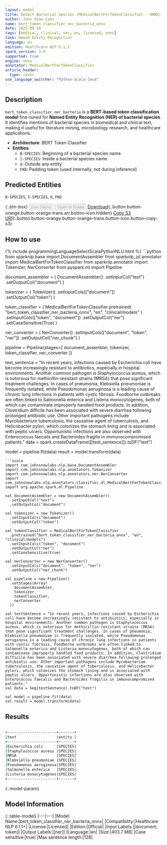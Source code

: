 ```yaml
---
layout: model
title: Detect Bacterial Species (MedicalBertForTokenClassifier - ONNX)
author: John Snow Labs
name: bert_token_classifier_ner_bacteria_onnx
date: 2025-09-10
tags: [medical, clinical, ner, en, licensed, onnx]
task: Named Entity Recognition
language: en
edition: Healthcare NLP 6.1.1
spark_version: 3.0
supported: true
engine: onnx
annotator: MedicalBertForTokenClassifier
article_header:
  type: cover
use_language_switcher: "Python-Scala-Java"
---
```


## Description

`bert_token_classifier_ner_bacteria` is a **BERT-based token classification model** fine-tuned for **Named Entity Recognition (NER) of bacterial species**.  
It identifies mentions of bacterial species in biomedical and clinical text, making it useful for literature mining, microbiology research, and healthcare applications.  

- **Architecture**: BERT Token Classifier  
- **Entities**:
  - `B-SPECIES`: Beginning of a bacterial species name  
  - `I-SPECIES`: Inside a bacterial species name  
  - `O`: Outside any entity  
  - `PAD`: Padding token (used internally, not during inference)

## Predicted Entities

`B-SPECIES`, `I-SPECIES`, `O`, `PAD`

{:.btn-box}
<button class="button button-orange" disabled>Live Demo</button>
<button class="button button-orange" disabled>Open in Colab</button>
[Download](https://s3.amazonaws.com/auxdata.johnsnowlabs.com/clinical/models/bert_token_classifier_ner_bacteria_onnx_en_6.1.1_3.0_1757522585145.zip){:.button.button-orange.button-orange-trans.arr.button-icon.hidden}
[Copy S3 URI](s3://auxdata.johnsnowlabs.com/clinical/models/bert_token_classifier_ner_bacteria_onnx_en_6.1.1_3.0_1757522585145.zip){:.button.button-orange.button-orange-trans.button-icon.button-copy-s3}

## How to use



<div class="tabs-box" markdown="1">
{% include programmingLanguageSelectScalaPythonNLU.html %}
```python
from sparknlp.base import DocumentAssembler
from sparknlp_jsl.annotator import MedicalBertForTokenClassifier
from sparknlp.annotator import Tokenizer, NerConverter
from pyspark.ml import Pipeline

document_assembler = (
    DocumentAssembler()
    .setInputCol("text")
    .setOutputCol("document")
)

tokenizer = (
    Tokenizer()
    .setInputCols(["document"])
    .setOutputCol("token")
)

token_classifier = (
    MedicalBertForTokenClassifier.pretrained(
        "bert_token_classifier_ner_bacteria_onnx",
        "en",
        "clinical/models"
    )
    .setInputCols(["token", "document"])
    .setOutputCol("ner")
    .setCaseSensitive(True)
)

ner_converter = (
    NerConverter()
    .setInputCols(["document", "token", "ner"])
    .setOutputCol("ner_chunk")
)

pipeline = Pipeline(stages=[
    document_assembler,
    tokenizer,
    token_classifier,
    ner_converter
])

test_sentence = "In recent years, infections caused by Escherichia coli have become increasingly resistant to antibiotics, especially in hospital environments. Another common pathogen is Staphylococcus aureus, which is notorious for methicillin-resistant strains (MRSA) that pose significant treatment challenges. In cases of pneumonia, Klebsiella pneumoniae is frequently isolated, while Pseudomonas aeruginosa is a leading cause of chronic lung infections in patients with cystic fibrosis. Foodborne outbreaks are often linked to Salmonella enterica and Listeria monocytogenes, both of which can contaminate improperly handled food products. In addition, Clostridium difficile has been associated with severe diarrhea following prolonged antibiotic use. Other important pathogens include Mycobacterium tuberculosis, the causative agent of tuberculosis, and Helicobacter pylori, which colonizes the stomach lining and is associated with peptic ulcers. Opportunistic infections are also observed with Enterococcus faecalis and Bacteroides fragilis in immunocompromised patients."
data = spark.createDataFrame([[test_sentence]]).toDF("text")

model = pipeline.fit(data)
result = model.transform(data)
```
```scala
import com.johnsnowlabs.nlp.base.DocumentAssembler
import com.johnsnowlabs.nlp.annotators.Tokenizer
import com.johnsnowlabs.nlp.annotators.ner.NerConverter
import com.johnsnowlabs.nlp.annotators.classifier.dl.MedicalBertForTokenClassifier
import org.apache.spark.ml.Pipeline

val documentAssembler = new DocumentAssembler()
  .setInputCol("text")
  .setOutputCol("document")

val tokenizer = new Tokenizer()
  .setInputCols("document")
  .setOutputCol("token")

val tokenClassifier = MedicalBertForTokenClassifier
  .pretrained("bert_token_classifier_ner_bacteria_onnx", "en", "clinical/models")
  .setInputCols("token", "document")
  .setOutputCol("ner")
  .setCaseSensitive(true)

val nerConverter = new NerConverter()
  .setInputCols("document", "token", "ner")
  .setOutputCol("ner_chunk")

val pipeline = new Pipeline()
  .setStages(Array(
    documentAssembler,
    tokenizer,
    tokenClassifier,
    nerConverter
  ))

val testSentence = "In recent years, infections caused by Escherichia coli have become increasingly resistant to antibiotics, especially in hospital environments. Another common pathogen is Staphylococcus aureus, which is notorious for methicillin-resistant strains (MRSA) that pose significant treatment challenges. In cases of pneumonia, Klebsiella pneumoniae is frequently isolated, while Pseudomonas aeruginosa is a leading cause of chronic lung infections in patients with cystic fibrosis. Foodborne outbreaks are often linked to Salmonella enterica and Listeria monocytogenes, both of which can contaminate improperly handled food products. In addition, Clostridium difficile has been associated with severe diarrhea following prolonged antibiotic use. Other important pathogens include Mycobacterium tuberculosis, the causative agent of tuberculosis, and Helicobacter pylori, which colonizes the stomach lining and is associated with peptic ulcers. Opportunistic infections are also observed with Enterococcus faecalis and Bacteroides fragilis in immunocompromised patients."
val data = Seq(testSentence).toDF("text")

val model = pipeline.fit(data)
val result = model.transform(data)
```
</div>

## Results

```bash

+----------------------+-------+
|text                  |entity |
+----------------------+-------+
|Escherichia coli      |SPECIES|
|Staphylococcus aureus |SPECIES|
|MRSA                  |SPECIES|
|Klebsiella pneumoniae |SPECIES|
|Pseudomonas aeruginosa|SPECIES|
|Salmonella enterica   |SPECIES|
|Listeria monocytogenes|SPECIES|
+----------------------+-------+

```

{:.model-param}
## Model Information

{:.table-model}
|---|---|
|Model Name:|bert_token_classifier_ner_bacteria_onnx|
|Compatibility:|Healthcare NLP 6.1.1+|
|License:|Licensed|
|Edition:|Official|
|Input Labels:|[document, token]|
|Output Labels:|[ner]|
|Language:|en|
|Size:|403.7 MB|
|Case sensitive:|true|
|Max sentence length:|128|
